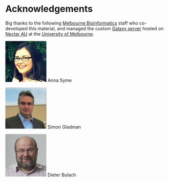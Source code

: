 # Acknowledgements

Big thanks to the following 
[Melbourne Bioinformatics](https://melbournebioinformatics.org.au/)
staff who co-developed this material,
and managed the 
custom [Galaxy server](http://canada1.genome.edu.au/galaxy) 
hosted  on [Nectar AU](https://nectar.org.au/)
at the [University of Melbourne](https://unimelb.edu.au/).

![Anna](anna.jpg) Anna Syme

![Simon](simon.jpg) Simon Gladman

![Dieter](dieter.jpg) Dieter Bulach


